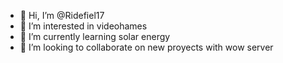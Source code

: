 - 👋 Hi, I’m @Ridefiel17
- 👀 I’m interested in videohames
- 🌱 I’m currently learning solar energy
- 💞️ I’m looking to collaborate on new proyects with wow server

<!---
Ridefiel17/Ridefiel17 is a ✨ special ✨ repository because its `README.md` (this file) appears on your GitHub profile.
You can click the Preview link to take a look at your changes.
--->

